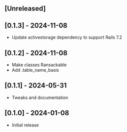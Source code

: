 ## [Unreleased]

## [0.1.3] - 2024-11-08

- Update activestorage dependency to support Rails 7.2

## [0.1.2] - 2024-11-08

- Make classes Ransackable
- Add .table_name_basis

## [0.1.1] - 2024-05-31

- Tweaks and documentation

## [0.1.0] - 2024-01-08

- Initial release
